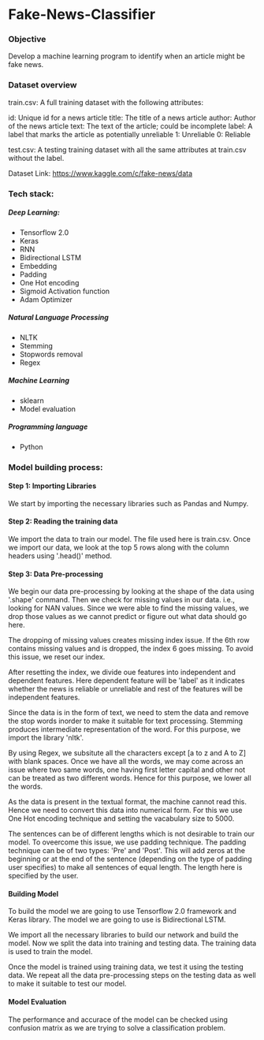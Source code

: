 # Fake-News-Classifier

### Objective

Develop a machine learning program to identify when an article might be fake news.


### Dataset overview

train.csv: A full training dataset with the following attributes:

id: Unique id for a news article
title: The title of a news article
author: Author of the news article
text: The text of the article; could be incomplete
label: A label that marks the article as potentially unreliable
1: Unreliable
0: Reliable

test.csv: A testing training dataset with all the same attributes at train.csv without the label.

Dataset Link: https://www.kaggle.com/c/fake-news/data


### Tech stack: 

##### Deep Learning: 
- Tensorflow 2.0
- Keras
- RNN
- Bidirectional LSTM
- Embedding
- Padding
- One Hot encoding
- Sigmoid Activation function
- Adam Optimizer

##### Natural Language Processing
- NLTK
- Stemming
- Stopwords removal
- Regex

##### Machine Learning
- sklearn
- Model evaluation

##### Programming language
- Python


### Model building process:

#### Step 1: Importing Libraries

We start by importing the necessary libraries such as Pandas and Numpy.

#### Step 2: Reading the training data

We import the data to train our model. The file used here is train.csv. Once we import our data, we look at the top 5 rows along with the column headers using '.head()' method.

#### Step 3: Data Pre-processing

We begin our data pre-processing by looking at the shape of the data using '.shape' command. Then we check for missing values in our data. i.e., looking for NAN values. Since we were able to find the missing values, we drop those values as we cannot predict or figure out what data should go here.

The dropping of missing values creates missing index issue. If the 6th row contains missing values and is dropped, the index 6 goes missing. To avoid this issue, we reset our index.

After resetting the index, we divide oue features into independent and dependent features.
Here dependent feature will be 'label' as it indicates whether the news is reliable or unreliable and rest of the features will be independent features.

Since the data is in the form of text, we need to stem the data and remove the stop words inorder to make it suitable for text processing. Stemming produces intermediate representation of the word. For this purpose, we import the library 'nltk'.

By using Regex, we subsitute all the characters except [a to z and A to Z] with blank spaces. Once we have all the words, we may come across an issue where two same words, one having first letter capital and other not can be treated as two different words. Hence for this purpose, we lower all the words.

As the data is present in the textual format, the machine cannot read this. Hence we need to convert this data into numerical form. For this we use One Hot encoding technique and setting the vacabulary size to 5000.

The sentences can be of different lengths which is not desirable to train our model. To oveercome this issue, we use padding technique. The padding technique can be of two types: 'Pre' and 'Post'. This will add zeros at the beginning or at the end of the sentence (depending on the type of padding user specifies) to make all sentences of equal length. The length here is specified by the user.


#### Building Model

To build the model we are going to use Tensorflow 2.0 framework and Keras library. The model we are going to use is Bidirectional LSTM.

We import all the necessary libraries to build our network and build the model. Now we split the data into training and testing data. The training data is used to train the model. 

Once the model is trained using training data, we test it using the testing data. We repeat all the data pre-processing steps on the testing data as well to make it suitable to test our model.


#### Model Evaluation

The performance and accurace of the model can be checked using confusion matrix as we are trying to solve a classification problem. 





